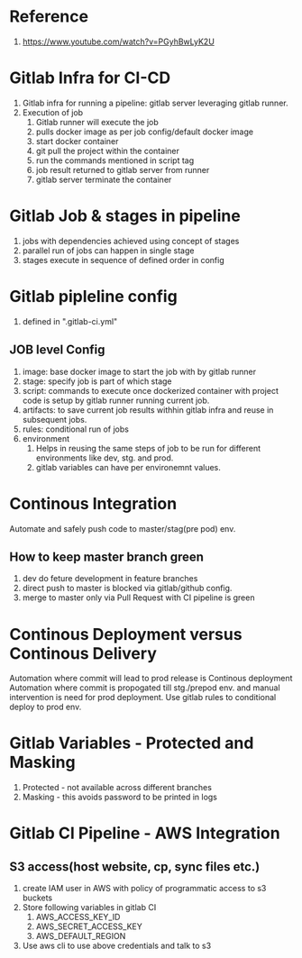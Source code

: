 # Reference
1. https://www.youtube.com/watch?v=PGyhBwLyK2U

# Gitlab Infra for CI-CD 
1. Gitlab infra for running a pipeline: gitlab server leveraging gitlab runner.
2. Execution of job
    1. Gitlab runner will execute the job
    2. pulls docker image as per job config/default docker image
    3. start docker container
    4. git pull the project within the container
    5. run the commands mentioned in script tag
    6. job result returned to gitlab server from runner
    7. gitlab server terminate the container

# Gitlab Job & stages in pipeline
1. jobs with dependencies achieved using concept of stages
2. parallel run of jobs can happen in single stage
3. stages execute in sequence of defined order in config
   
# Gitlab pipleline config
1. defined in ".gitlab-ci.yml"

## JOB level Config
1. image: base docker image to start the job with by gitlab runner
2. stage: specify job is part of which stage
3. script: commands to execute once dockerized container with project code is setup by gitlab runner running current job.
4. artifacts: to save current job results withhin gitlab infra and reuse in subsequent jobs.
5. rules: conditional run of jobs
6. environment
    1. Helps in reusing the same steps of job to be run for different environments like dev, stg. and prod.
    2. gitlab variables can have per environemnt values.

# Continous Integration
Automate and safely push code to master/stag(pre pod) env. 

## How to keep master branch green
1. dev do feture development in feature branches
2. direct push to master is blocked via gitlab/github config.
3. merge to master only via Pull Request with CI pipeline is green

# Continous Deployment versus Continous Delivery
Automation where commit will lead to prod release is Continous deployment
Automation where commit is propogated till stg./prepod env. and manual intervention is need for prod deployment. Use gitlab rules to conditional deploy to prod env.

# Gitlab Variables - Protected and Masking
1. Protected - not available across different branches
2. Masking - this avoids password to be printed in logs

# Gitlab CI Pipeline - AWS Integration
## S3 access(host website, cp, sync files etc.)
1. create IAM user in AWS with policy of programmatic access to s3 buckets
2. Store following variables in gitlab CI
    1. AWS_ACCESS_KEY_ID
    2. AWS_SECRET_ACCESS_KEY
    3. AWS_DEFAULT_REGION
3. Use aws cli to use above credentials and talk to s3

